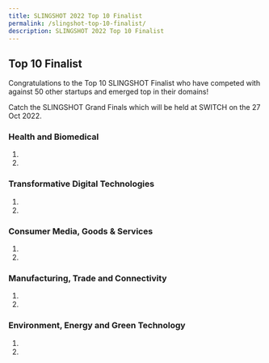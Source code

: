 ```yaml
---
title: SLINGSHOT 2022 Top 10 Finalist
permalink: /slingshot-top-10-finalist/
description: SLINGSHOT 2022 Top 10 Finalist
---
```

## **Top 10 Finalist**
Congratulations to the Top 10 SLINGSHOT Finalist who have competed with against 50 other startups and emerged top in their domains!

Catch the SLINGSHOT Grand Finals which will be held at SWITCH on the 27 Oct 2022.

### **Health and Biomedical**
1.
2.

### **Transformative Digital Technologies**
1.
2.

### **Consumer Media, Goods & Services**
1.
2.

### **Manufacturing, Trade and Connectivity**
1.
2.

### **Environment, Energy and Green Technology**
1.
2.


